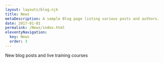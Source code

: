 ```yaml
---
layout: layouts/blog.njk
title: News
metaDescription: A sample Blog page listing various posts and authors.
date: 2017-01-01
permalink: /News/index.html
eleventyNavigation:
  key: News
  order: 3
---
```

N﻿ew blog posts and live training courses